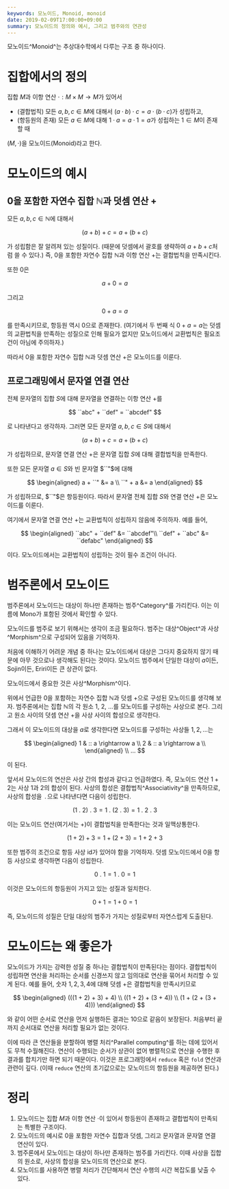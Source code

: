 ```yaml
---
keywords: 모노이드, Monoid, monoid
date: 2019-02-09T17:00:00+09:00
summary: 모노이드의 정의와 예시, 그리고 범주와의 연관성
---
```


모노이드^Monoid^는 추상대수학에서 다루는 구조 중 하나이다.

# 집합에서의 정의

집합 $M$과 이항 연산 $\cdot : M \times M \rightarrow M$가 있어서

- (결합법칙) 모든 $a, b, c \in M$에 대해서 $(a \cdot b) \cdot c = a \cdot (b \cdot c)$가 성립하고,
- (항등원의 존재) 모든 $a \in M$에 대해 $1 \cdot a = a \cdot 1 = a$가 성립하는 $1 \in M$이 존재할 때

$(M, \cdot)$을 모노이드(Monoid)라고 한다.

# 모노이드의 예시

## 0을 포함한 자연수 집합 $\mathbb N$과 덧셈 연산 $+$

모든 $a, b, c \in \mathbb N$에 대해서

$$
(a + b) + c = a + (b + c)
$$

가 성립함은 잘 알려져 있는 성질이다. (때문에 덧셈에서 괄호를 생략하여 $a + b + c$처럼 쓸 수 있다.) 즉, 0을 포함한 자연수 집합 $\mathbb N$과 이항 연산 $+$는 결합법칙을 만족시킨다.

또한 $0$은

$$
a + 0 = a
$$

그리고

$$
0 + a = a
$$

를 만족시키므로, 항등원 역시 $0$으로 존재한다. (여기에서 두 번째 식 $0 + a = a$는 덧셈의 교환법칙을 만족하는 성질으로 인해 필요가 없지만 모노이드에서 교환법칙은 필요조건이 아님에 주의하자.)

따라서 0을 포함한 자연수 집합 $\mathbb N$과 덧셈 연산 $+$은 모노이드를 이룬다.

## 프로그래밍에서 문자열 연결 연산

전체 문자열의 집합 $S$에 대해 문자열을 연결하는 이항 연산 $+$를

$$
``abc" + ``def" = ``abcdef"
$$

로 나타낸다고 생각하자. 그러면 모든 문자열 $a, b, c \in S$에 대해서

$$
(a + b) + c = a + (b + c)
$$

가 성립하므로, 문자열 연결 연산 $+$은 문자열 집합 $S$에 대해 결합법칙을 만족한다.

또한 모든 문자열 $a \in S$와 빈 문자열 $``"$에 대해

$$
\begin{aligned}
a + ``" &= a \\
``" + a &= a
\end{aligned}
$$

가 성립하므로, $``"$은 항등원이다. 따라서 문자열 전체 집합 $S$와 연결 연산 $+$은 모노이드를 이룬다.

여기에서 문자열 연결 연산 $+$는 교환법칙이 성립하지 않음에 주의하자. 예를 들어,

$$
\begin{aligned}
``abc" + ``def" &= ``abcdef"\\
``def" + ``abc" &= ``defabc"
\end{aligned}
$$

이다. 모노이드에서는 교환법칙이 성립하는 것이 필수 조건이 아니다.

# 범주론에서 모노이드

범주론에서 모노이드는 대상이 하나만 존재하는 범주^Category^를 가리킨다. 이는 이름에 Mono가 포함된 것에서 확인할 수 있다.

모노이드를 범주로 보기 위해서는 생각이 조금 필요하다. 범주는 대상^Object^과 사상^Morphism^으로 구성되어 있음을 기억하자.

처음에 이해하기 어려운 개념 중 하나는 모노이드에서 대상은 그다지 중요하지 않기 때문에 아무 것으로나 생각해도 된다는 것이다. 모노이드 범주에서 단일한 대상이 $a$이든, $\text{Sojin}$이든, $\text{Eriri}$이든 큰 상관이 없다.

모노이드에서 중요한 것은 사상^Morphism^이다.

위에서 언급한 0을 포함하는 자연수 집합 $\mathbb{N}$과 덧셈 $+$으로 구성된 모노이드를 생각해 보자. 범주론에서는 집합 $\mathbb{N}$의 각 원소 $1$, $2$, ...를 모노이드를 구성하는 사상으로 본다. 그리고 원소 사이의 덧셈 연산 $+$을 사상 사이의 합성으로 생각한다.

그래서 이 모노이드의 대상을 $a$로 생각한다면 모노이드를 구성하는 사상들 $1,\,2,\,\dots$는

$$
\begin{aligned}
1 & :: a \rightarrow a \\
2 & :: a \rightarrow a \\
\end{aligned}
\\
...
$$

이 된다.

앞서서 모노이드의 연산은 사상 간의 합성과 같다고 언급하였다. 즉, 모노이드 연산 $1 + 2$는 사상 $1$과 $2$의 합성이 된다. 사상의 합성은 결합법칙^Associativity^을 만족하므로, 사상의 합성을 $\,.\,$으로 나타낸다면 다음이 성립한다.

$$
(1 \: . \: 2) \: . \: 3 = 1 \: . \: (2 \: . \: 3) = 1 \: . \: 2 \: . \: 3
$$

이는 모노이드 연산(여기서는 $+$)이 결합법칙을 만족한다는 것과 일맥상통한다.

$$
(1 + 2) + 3 = 1 + (2 + 3) = 1 + 2 + 3
$$

또한 범주의 조건으로 항등 사상 $\text{id}$가 있어야 함을 기억하자. 덧셈 모노이드에서 $0$을 항등 사상으로 생각하면 다음이 성립한다.

$$
0 \: . \: 1 = 1 \: . \: 0 = 1
$$

이것은 모노이드의 항등원이 가지고 있는 성질과 일치한다.

$$
0 + 1 = 1 + 0 = 1
$$

즉, 모노이드의 성질은 단일 대상의 범주가 가지는 성질로부터 자연스럽게 도출된다.

# 모노이드는 왜 좋은가

모노이드가 가지는 강력한 성질 중 하나는 결합법칙이 만족된다는 점이다. 결합법칙이 성립하면 연산을 처리하는 순서를 신경쓰지 않고 임의대로 연산을 묶어서 처리할 수 있게 된다. 예를 들어, 숫자 $1,\,2,\,3,\,4$에 대해 덧셈 $+$은 결합법칙을 만족시키므로

$$
\begin{aligned}
(((1 + 2) + 3) + 4) \\
((1 + 2) + (3 + 4)) \\
(1 + (2 + (3 + 4)))
\end{aligned}
$$

와 같이 어떤 순서로 연산을 먼저 실행하든 결과는 $10$으로 같음이 보장된다. 처음부터 끝까지 순서대로 연산을 처리할 필요가 없는 것이다.

이에 따라 큰 연산들을 분할하여 병렬 처리^Parallel computing^를 하는 데에 있어서도 무척 수월해진다. 연산이 수행되는 순서가 상관이 없어 병렬적으로 연산을 수행한 후 결과를 합치기만 하면 되기 때문이다. 이것은 프로그래밍에서 `reduce` 혹은 `fold` 연산과 관련이 깊다. (이때 `reduce` 연산의 초기값으로는 모노이드의 항등원을 제공하면 된다.)

# 정리

1. 모노이드는 집합 $M$과 이항 연산 $\cdot$이 있어서 항등원이 존재하고 결합법칙이 만족되는 특별한 구조이다.
2. 모노이드의 예시로 0을 포함한 자연수 집합과 덧셈, 그리고 문자열과 문자열 연결 연산이 있다.
3. 범주론에서 모노이드는 대상이 하나만 존재하는 범주를 가리킨다. 이때 사상을 집합의 원소로, 사상의 합성을 모노이드의 연산으로 본다.
4. 모노이드를 사용하면 병렬 처리가 간단해져서 연산 수행의 시간 복잡도를 낮출 수 있다.
